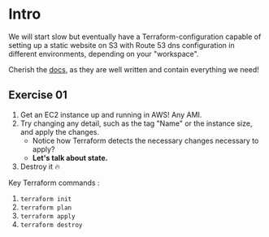 # Intro

We will start slow but eventually have a Terraform-configuration capable of setting up a static website on S3 with Route 53 dns configuration in different environments, depending on your "workspace". 

Cherish the [docs](https://www.terraform.io/docs/configuration/index.html), as they are well written and contain everything we need!


## Exercise 01

1. Get an EC2 instance up and running in AWS! Any AMI.
2. Try changing any detail, such as the tag "Name" or the instance size, and apply the changes. 
    * Notice how Terraform detects the necessary changes necessary to apply? 
    * **Let's talk about state.**
4. Destroy it 🔥

Key Terraform commands :

1. `terraform init`
2. `terraform plan`
3. `terraform apply`
4. `terraform destroy`